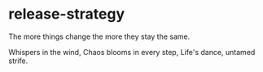 # release-strategy

The more things change the more they stay the same.

Whispers in the wind,
Chaos blooms in every step,
Life's dance, untamed strife.
